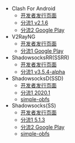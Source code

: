 * Clash For Android
  * [开发者发行页面](https://github.com/Kr328/ClashForAndroid/releases)
  * [分流1 v2.1.6](https://cdn.jsdelivr.net/gh/LeiJun-ASNebula/ASNebula_DOC@download/Android/ClashForAndroid/2.1.6/app-universal-release.apk)
  * [分流2 Google Play](https://play.google.com/store/apps/details?id=com.github.kr328.clash&hl=zh)
* V2RayNG
  * [开发者发行页面](https://github.com/2dust/v2rayNG/releases)
  * [分流1 Google Play](https://play.google.com/store/apps/details?id=com.v2ray.ang&hl=zh)
* ShadowsocksRR(SSRR)
  * [开发者发行页面](https://github.com/shadowsocksrr/shadowsocksr-android/releases)
  * [分流1 v3.5.4-alpha](https://cdn.jsdelivr.net/gh/LeiJun-ASNebula/ASNebula_DOC@download/Android/ShadowsocksRR/shadowsocksr-android-3.5.4.apk)
* ShadowsocksD(SSD)
  * [开发者发行页面](https://github.com/TheCGDF/SSD-Android/releases)
  * [分流1 2020.1](https://cdn.jsdelivr.net/gh/LeiJun-ASNebula/ASNebula_DOC@download/Android/ShadowsocksD/SSD-2020.1-mobile.apk)
  * [simple-obfs](https://cdn.jsdelivr.net/gh/LeiJun-ASNebula/ASNebula_DOC@download/Android/obfs-local-nightly-0.0.5.apk)
* Shadowsocks(SS)
  * [开发者发行页面](https://github.com/shadowsocks/shadowsocks-android/releases)
  * [分流1 5.1.3](https://cdn.jsdelivr.net/gh/LeiJun-ASNebula/ASNebula_DOC@download/Android/Shadowsocks/shadowsocks--universal-5.1.3.apk)
  * [分流2 Google Play](https://play.google.com/store/apps/details?id=com.github.shadowsocks)
  * [simple-obfs](https://cdn.jsdelivr.net/gh/LeiJun-ASNebula/ASNebula_DOC@download/Android/obfs-local-nightly-0.0.5.apk)
